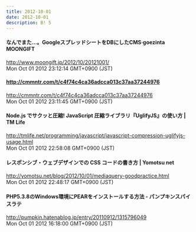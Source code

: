 ```yaml
---
title: 2012-10-01
date: 2012-10-01
description: B! 5
---
```


#### なんでまた…。GoogleスプレッドシートをDBにしたCMS·goezinta MOONGIFT
http://www.moongift.jp/2012/10/20121001/<br>
Mon Oct 01 2012 23:12:14 GMT+0900 (JST)<br>


#### http://cmmntr.com/t/c4f74c4ca36adcca013c37aa37244976
http://cmmntr.com/t/c4f74c4ca36adcca013c37aa37244976<br>
Mon Oct 01 2012 23:11:45 GMT+0900 (JST)<br>


#### Node.js でサクッと圧縮! JavaScript 圧縮ライブラリ『UglifyJS』の使い方 | TM Life
http://tmlife.net/programming/javascript/javascript-compression-uglifyjs-usage.html<br>
Mon Oct 01 2012 22:58:08 GMT+0900 (JST)<br>


#### レスポンシブ・ウェブデザインでの CSS コードの書き方 | Yomotsu net
http://yomotsu.net/blog/2012/10/01/mediaquery-goodpractice.html<br>
Mon Oct 01 2012 22:48:17 GMT+0900 (JST)<br>


#### PHP5.3.8のWindows環境にPEARをインストールする方法 - パンプキンスパイスラテ
http://pumpkin.hatenablog.jp/entry/20110912/1315796049<br>
Mon Oct 01 2012 16:18:00 GMT+0900 (JST)<br>



